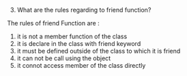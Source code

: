 3. What are the rules regarding to friend
function?

The rules of friend Function are : 

1. it is not a member function of the class
2. it is declare in the class with friend keyword
3. it must be defined outside of the class to which it is friend
4. it can not be call using the object
5. it connot access member of the class directly